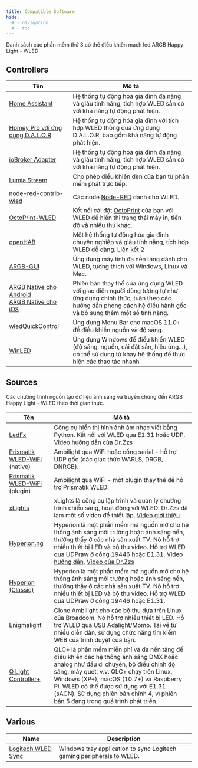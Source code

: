 ```yaml
---
title: Compatible Software
hide:
  # - navigation
  # - toc
---
```


Danh sách các phần mềm thứ 3 có thể điều khiển mạch led ARGB Happy Light - WLED

## Controllers

| Tên | Mô tả |
|---|---|
| [Home Assistant](https://www.home-assistant.io/integrations/wled/) | Hệ thống tự động hóa gia đình đa năng và giàu tính năng, tích hợp WLED sẵn có với khả năng tự động phát hiện. |
| [Homey Pro với ứng dụng D.A.L.O.R](https://homey.app/en-us/app/com.sdn.neopixel-on-rest/D.A.L.O.R/) | Hệ thống tự động hóa gia đình với tích hợp WLED thông qua ứng dụng D.A.L.O.R, bao gồm khả năng tự động phát hiện. |
| [ioBroker Adapter](https://github.com/iobroker-community-adapters/ioBroker.wled) | Hệ thống tự động hóa gia đình đa năng và giàu tính năng, tích hợp WLED sẵn có với khả năng tự động phát hiện. |
| [Lumia Stream](https://lumiastream.com/) | Cho phép điều khiển đèn của bạn từ phần mềm phát trực tiếp. |
| [node-red-contrib-wled](https://flows.nodered.org/node/node-red-contrib-wled) | Các node [Node-RED](https://nodered.org) dành cho WLED. |
| [OctoPrint-WLED](https://plugins.octoprint.org/plugins/wled) | Kết nối cài đặt [OctoPrint](https://octoprint.org) của bạn với WLED để hiển thị trạng thái máy in, tiến độ và nhiều thứ khác. |
| [openHAB](https://community.openhab.org/t/wled-a-binding-for-controlling-led-strips-and-strings-from-an-opensource-esp8266-project/87286) | Một hệ thống tự động hóa gia đình chuyên nghiệp và giàu tính năng, tích hợp WLED dễ dàng. [Liên kết 2](https://community.openhab.org/t/solved-wled-please-make-this-work-in-openhab/82783) |
| [ARGB-GUI](https://github.com/w00000dy/WLED-GUI) | Ứng dụng máy tính đa nền tảng dành cho WLED, tương thích với Windows, Linux và Mac. |
| [ARGB Native cho Android](https://github.com/Moustachauve/WLED-Native-Android) <br /> [ARGB Native cho iOS](https://github.com/Moustachauve/WLED-Native-iOS/) | Phiên bản thay thế của ứng dụng WLED với giao diện người dùng tương tự như ứng dụng chính thức, tuân theo các hướng dẫn phong cách hệ điều hành gốc và bổ sung thêm một số tính năng. |
| [wledQuickControl](https://github.com/satrik/wledQuickControl) | Ứng dụng Menu Bar cho macOS 11.0+ để điều khiển nguồn và độ sáng. |
| [WinLED](https://github.com/clusterzx/WinLED) | Ứng dụng Windows để điều khiển WLED (độ sáng, nguồn, cài đặt sẵn, hiệu ứng...), có thể sử dụng từ khay hệ thống để thực hiện các thao tác nhanh. |

## Sources

Các chương trình nguồn tạo dữ liệu ánh sáng và truyền chúng đến ARGB Happy Light - WLED theo thời gian thực.

| Tên | Mô tả |
|---|---|
| [LedFx](https://github.com/LedFx/LedFx) | Công cụ hiển thị hình ảnh âm nhạc viết bằng Python. Kết nối với WLED qua E1.31 hoặc UDP. [Video hướng dẫn của Dr.Zzs](https://www.youtube.com/watch?v=ipSfQdfX4fE) |
| [Prismatik WLED-WiFi](https://github.com/psieg/Lightpack) (native) | Ambilight qua WiFi hoặc cổng serial - hỗ trợ UDP gốc (các giao thức WARLS, DRGB, DNRGB). |
| [Prismatik WLED-WiFi](https://github.com/Lord-FEAR/Prismatik-WLED-WiFi) (plugin) | Ambilight qua WiFi - một plugin thay thế để hỗ trợ Prismatik WLED. |
| [xLights](http://xlights.org/) | xLights là công cụ lập trình và quản lý chương trình chiếu sáng, hoạt động với WLED. Dr.Zzs đã làm một số video để thiết lập. [Video giới thiệu](https://www.youtube.com/watch?v=p7wV6A26Gak) |
| [Hyperion.ng](https://hyperion-project.org/) | Hyperion là một phần mềm mã nguồn mở cho hệ thống ánh sáng môi trường hoặc ánh sáng nền, thường thấy ở các nhà sản xuất TV. Nó hỗ trợ nhiều thiết bị LED và bộ thu video. Hỗ trợ WLED qua UDPraw ở cổng 19446 hoặc E1.31. [Video hướng dẫn](https://www.youtube.com/watch?v=SudT6AjwwOM), [Video của Dr.Zzs](https://youtu.be/urOEHzbV48A?t=649) |
| [Hyperion (Classic)](https://hyperion-project.org/) | Hyperion là một phần mềm mã nguồn mở cho hệ thống ánh sáng môi trường hoặc ánh sáng nền, thường thấy ở các nhà sản xuất TV. Nó hỗ trợ nhiều thiết bị LED và bộ thu video. Hỗ trợ WLED qua UDPraw ở cổng 19446 hoặc E1.31. |
| Enigmalight | Clone Ambilight cho các bộ thu dựa trên Linux của Broadcom. Nó hỗ trợ nhiều thiết bị LED. Hỗ trợ WLED qua USB Adalight/Momo. Tải về từ nhiều diễn đàn, sử dụng chức năng tìm kiếm WEB của trình duyệt của bạn. |
| [Q Light Controller+](https://www.qlcplus.org/) | QLC+ là phần mềm miễn phí và đa nền tảng để điều khiển các hệ thống ánh sáng DMX hoặc analog như đầu di chuyển, bộ điều chỉnh độ sáng, máy quét, v.v. QLC+ chạy trên Linux, Windows (XP+), macOS (10.7+) và Raspberry Pi. WLED có thể được sử dụng với E1.31 (sACN). Sử dụng phiên bản chính 4, vì phiên bản 5 đang trong quá trình phát triển. |

## Various

| Name | Description |
|---|---|
[Logitech WLED Sync](https://github.com/hkayy/Logitech-WLED-Sync) | Windows tray application to sync Logitech gaming peripherals to WLED.
